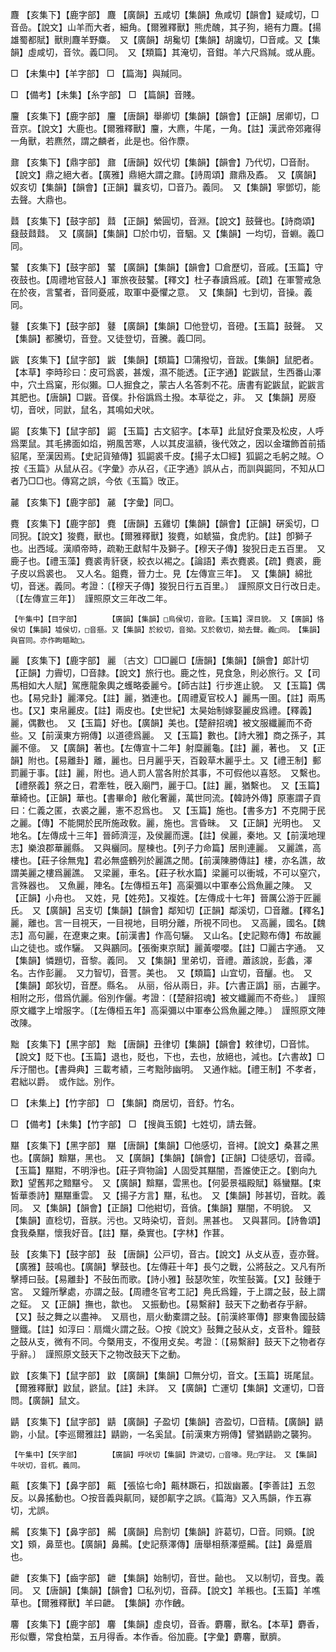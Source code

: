 <!-- { "loadSidebar": true } -->
麙	【亥集下】【鹿字部】	麙	【廣韻】五咸切【集韻】魚咸切【韻會】疑咸切，□音嵒。【說文】山羊而大者，細角。【爾雅釋獸】熊虎醜，其子狗，絕有力麙。【揚雄蜀都賦】獸則麙羊野麋。　又【廣韻】胡毚切【集韻】胡讒切，□音咸。又【集韻】虛咸切，音欦。義□同。　又【類篇】其淹切，音鉗。羊六尺爲羬。或从鹿。

□	【未集中】【羊字部】	□	【篇海】與羬同。

□	【備考】【未集】【糸字部】	□	【篇韻】音賤。

麠	【亥集下】【鹿字部】	麠	【唐韻】舉卿切【集韻】【韻會】【正韻】居卿切，□音京。【說文】大鹿也。【爾雅釋獸】麠，大麃，牛尾，一角。【註】漢武帝郊雍得一角獸，若麃然，謂之麟者，此是也。俗作麖。

鼐	【亥集下】【鼎字部】	鼐	【唐韻】奴代切【集韻】【韻會】乃代切，□音耐。【說文】鼎之絕大者。【廣雅】鼎絕大謂之鼐。【詩周頌】鼐鼎及鼒。　又【廣韻】奴亥切【集韻】【韻會】【正韻】曩亥切，□音乃。義同。　又【集韻】寧鄧切，能去聲。大鼎也。

鼘	【亥集下】【鼓字部】	鼘	【正韻】縈圓切，音淵。【說文】鼓聲也。【詩商頌】鼗鼓鼘鼘。　又【廣韻】【集韻】□於巾切，音駰。又【集韻】一均切，音蜵。義□同。

鼜	【亥集下】【鼓字部】	鼜	【廣韻】【集韻】【韻會】□倉歷切，音戚。【玉篇】守夜鼓也。【周禮地官鼓人】軍旅夜鼓鼜。【釋文】杜子春讀爲戚。【疏】在軍警戒急在於夜，言鼜者，音同憂戚，取軍中憂懼之意。　又【集韻】七到切，音操。義同。

鼟	【亥集下】【鼓字部】	鼟	【廣韻】【集韻】□他登切，音磴。【玉篇】鼓聲。　又【集韻】都騰切，音登。又徒登切，音騰。義□同。

鼥	【亥集下】【鼠字部】	鼥	【集韻】【類篇】□蒲撥切，音跋。【集韻】鼠肥者。【本草】李時珍曰：皮可爲裘，甚煖，濕不能透。【正字通】鼧鼥鼠，生西番山澤中，穴土爲窠，形似獺。□人掘食之，蒙古人名答刺不花。唐書有鼧鼥鼠，鼧鼥言其肥也。【唐韻】□鼥。音僕。扑俗譌爲土撥。本草從之，非。　又【集韻】房廢切，音吠，同鼣，鼠名，其鳴如犬吠。

鼦	【亥集下】【鼠字部】	鼦	【玉篇】古文貂字。【本草】此鼠好食栗及松皮，人呼爲栗鼠。其毛拂面如焰，朔風苦寒，人以其皮溫額，後代效之，因以金璫飾首前插貂尾，至漢因焉。【史記貨殖傳】狐鼦裘千皮。【揚子太□經】狐鼦之毛躬之賊。○按《玉篇》从鼠从召。《字彙》亦从召，《正字通》誤从占，而訓與鼦同，不知从□者乃□□也。傳寫之誤，今依《玉篇》攺正。

麉	【亥集下】【鹿字部】	麉	【字彙】同□。

麑	【亥集下】【鹿字部】	麑	【唐韻】五雞切【集韻】【韻會】【正韻】硏奚切，□同猊。【說文】狻麑，獸也。【爾雅釋獸】狻麑，如虦猫，食虎豹。【註】卽獅子也。出西域。漢順帝時，疏勒王獻幇牛及獅子。【穆天子傳】狻猊日走五百里。　又鹿子也。【禮玉藻】麑裘靑豻褎，絞衣以裼之。【論語】素衣麑裘。【疏】麑裘，鹿子皮以爲裘也。　又人名。鉏麑，晉力士。見【左傳宣三年】。　又【集韻】綿批切，音迷。義同。考證：〔【穆天子傳】狻猊日行五百里。〕　謹照原文日行改日走。〔【左傳宣三年】〕　謹照原文三年改二年。 

	【午集中】【目字部】		【廣韻】【集韻】□烏侯切，音歐。【玉篇】深目貌。　又【廣韻】恪侯切【集韻】墟侯切，□音摳。又【集韻】於絞切，音拗。又於敎切，拗去聲。義□同。　【集韻】與窅同。亦作眗瞘眑□。

麗	【亥集下】【鹿字部】	麗	〔古文〕□□麗□【唐韻】【集韻】【韻會】郞計切【正韻】力霽切，□音隷。【說文】旅行也。鹿之性，見食急，則必旅行。又【司馬相如大人賦】駕應龍象輿之蠖略委麗兮。【師古註】行步進止貌。　又【玉篇】偶也。【易兌卦】麗澤兌。【註】麗，猶連也。【周禮夏官校人】麗馬一圉。【註】兩馬也。【又】束帛麗皮。【註】兩皮也。【史世紀】太昊始制嫁娶麗皮爲禮。【釋義】麗，偶數也。　又【玉篇】好也。【廣韻】美也。【楚辭招魂】被文服纖麗而不奇些。又【前漢東方朔傳】以道德爲麗。　又【玉篇】數也。【詩大雅】商之孫子，其麗不億。　又【廣韻】著也。【左傳宣十二年】射糜麗龜。【註】麗，著也。　又【正韻】附也。【易離卦】離，麗也。日月麗乎天，百穀草木麗乎土。又【禮王制】郵罰麗于事。【註】麗，附也。過人罰人當各附於其事，不可假他以喜怒。　又繫也。【禮祭義】祭之日，君牽牲，旣入廟門，麗于□。【註】麗，猶繫也。　又【玉篇】華綺也。【正韻】華也。【書畢命】敝化奢麗，萬世同流。【韓詩外傳】原憲謂子貢曰：仁義之匿，衣裘之麗，憲不忍爲也。　又【玉篇】施也。【書多方】不克開于民之麗。【傳】不能開於民所施政敎。麗，施也。言昏昧。　又【正韻】光明也。　又地名。【左傳成十三年】晉師濟涇，及侯麗而還。【註】侯麗，秦地。又【前漢地理志】樂浪郡華麗縣。　又與欐同。屋棟也。【列子力命篇】居則連麗。　又麗譙，高樓也。【莊子徐無鬼】君必無盛鶴列於麗譙之閒。【前漢陳勝傳註】樓，亦名譙，故謂美麗之樓爲麗譙。　又梁麗，車名。【莊子秋水篇】梁麗可以衝城，不可以窒穴，言殊器也。　又魚麗，陣名。【左傳桓五年】高渠彌以中軍奉公爲魚麗之陳。　又【正韻】小舟也。　又姓，見【姓苑】。又複姓。【左傳成十七年】晉厲公游于匠麗氏。　又【廣韻】呂支切【集韻】【韻會】鄰知切【正韻】鄰溪切，□音離。【釋名】麗，離也。言一目視天，一目視地，目明分離，所視不同也。　又高麗，國名。【魏志】高句麗，在遼東之東。【前漢書】作高句驪。　又山名。【史記黥布傳】布故麗山之徒也。或作驪。　又與鸝同。【張衡東京賦】麗黃嚶嚶。【註】□麗古字通。　又【集韻】憐題切，音黎。義同。　又【集韻】里弟切，音禮。蕭該說，彭蠡，澤名。古作彭麗。　又力智切，音詈。美也。　又【類篇】山宜切，音釃。也。　又【集韻】郞狄切，音歷。縣名。　从丽，俗从兩日，非。【六書正譌】丽，古麗字。相附之形，借爲伉麗。俗別作儷。考證：〔【楚辭招魂】被文纖麗而不奇些。〕　謹照原文纖字上增服字。〔【左傳桓五年】高渠彌以中軍奉公爲魚麗之陣。〕　謹照原文陣改陳。 

黜	【亥集下】【黑字部】	黜	【唐韻】丑律切【集韻】【韻會】敕律切，□音怵。【說文】貶下也。【玉篇】退也，貶也，下也，去也，放絕也，減也。【六書故】□斥汙闇也。【書舜典】三載考績，三考黜陟幽明。　又通作絀。【禮王制】不孝者，君絀以爵。　或作詘。別作。

□	【未集上】【竹字部】	□	【集韻】商居切，音舒。竹名。

□	【備考】【未集】【竹字部】	□	【搜眞玉鏡】七姓切，請去聲。

黮	【亥集下】【黑字部】	黮	【唐韻】【集韻】□他感切，音襑。【說文】桑葚之黑也。【廣韻】黭黮，黑也。　又【廣韻】【集韻】【韻會】【正韻】□徒感切，音禫。【玉篇】黮黚，不明淨也。【莊子齊物論】人固受其黮闇，吾誰使正之。【劉向九歎】望舊邦之黯黮兮。　又【廣韻】黭黮，雲黑也。【何晏景福殿賦】緜蠻黮。【束皙華黍詩】黮黮重雲。　又【揚子方言】黮，私也。　又【集韻】陟甚切，音眈。義同。　又【集韻】【韻會】【正韻】□他紺切，音僋。【集韻】黮闇，不明貌。　又【集韻】直稔切，音朕。污也。又時染切，音剡。黑甚也。　又與葚同。【詩魯頌】食我桑黮，懷我好音。【註】黮，桑實也。【字林】作葚。

鼔	【亥集下】【鼓字部】	鼔	【唐韻】公戸切，音古。【說文】从攴从壴，壴亦聲。【廣雅】鼓鳴也。【廣韻】擊鼓也。【左傳莊十年】長勺之戰，公將鼔之。又凡有所擊搏曰鼔。【易離卦】不鼔缶而歌。【詩小雅】鼔瑟吹笙，吹笙鼔簧。【又】鼔鍾于宮。　又鐘所擊處，亦謂之鼔。【周禮冬官考工記】鳧氏爲鐘，于上謂之鼔，鼔上謂之鉦。　又【正韻】撫也，歙也。　又振動也。【易繫辭】鼓天下之動者存乎辭。【又】鼔之舞之以盡神。　又扇也，扇火動橐謂之鼔。【前漢終軍傳】膠東魯國鼔鑄鹽鐵。【註】如淳曰：扇熾火謂之鼔。○按《說文》鼔舞之鼔从攴，攴音朴。鐘鼓之鼓从支，微有不同。今槩用支，不復用攴矣。考證：〔【易繫辭】鼓天下之物者存乎辭。〕　謹照原文鼓天下之物改鼓天下之動。 

鼤	【亥集下】【鼠字部】	鼤	【廣韻】【集韻】□無分切，音文。【玉篇】斑尾鼠。【爾雅釋獸】鼤鼠，鼨鼠。【註】未詳。　又【廣韻】亡運切【集韻】文運切，□音問。【廣韻】鼠文。

鼱	【亥集下】【鼠字部】	鼱	【廣韻】子盈切【集韻】咨盈切，□音精。【廣韻】鼱鼩，小鼠。【李巡爾雅註】鼱鼩，一名奚鼠。【前漢東方朔傳】譬猶鼱鼩之襲狗。

	【午集中】【矢字部】		【廣韻】呼吠切【集韻】許濊切，□音喙。見□字註。　又【集韻】牛吠切，音杌。義同。

齀	【亥集下】【鼻字部】	齀	【張協七命】齀林蹶石，扣跋幽叢。【李善註】五忽反。以鼻搖動也。○按音義與鼿同，疑卽鼿字之誤。《篇海》又入馬韻，作五寡切，尤誤。

齃	【亥集下】【鼻字部】	齃	【廣韻】烏割切【集韻】許葛切，□音。同頞。【說文】頞，鼻莖也。【廣韻】鼻齃。【史記蔡澤傳】唐舉相蔡澤蹙齃。【註】鼻蹙眉也。

齛	【亥集下】【齒字部】	齛	【集韻】始制切，音世。齝也。　又以制切，音曳。義同。　又【唐韻】【集韻】【韻會】□私列切，音薛。【說文】羊粻也。【玉篇】羊噍草也。【爾雅釋獸】羊曰齛。　【集韻】亦作齥。

麘	【亥集下】【鹿字部】	麘	【集韻】虛良切，音香。麝麘，獸名。【本草】麝香，形似麞，常食柏葉，五月得香。本作香。俗加鹿。【字彙】麝麘，獸臍。

